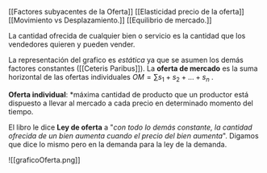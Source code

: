 [[Factores subyacentes de la Oferta]]
[[Elasticidad precio de la oferta]]
[[Movimiento vs Desplazamiento.]]
[[Equilibrio de mercado.]]

La cantidad ofrecida de cualquier bien o servicio es la cantidad que los vendedores quieren y pueden vender. 

La representación del grafico es *estática* ya que se asumen los demás factores constantes ([[Ceteris Paribus]]).  La **oferta de mercado** es la suma horizontal de las ofertas individuales $OM=\sum s_1+s_2+...+s_n$ . 

**Oferta individual**: *máxima cantidad de producto que un productor está dispuesto a llevar al mercado a cada precio en determinado momento del tiempo.

El libro le dice **Ley de oferta** a "*con todo lo demás constante, la cantidad ofrecida de un bien aumenta cuando el precio del bien aumenta*". Digamos que dice lo mismo pero en la demanda para la ley de la demanda.


![[graficoOferta.png]]